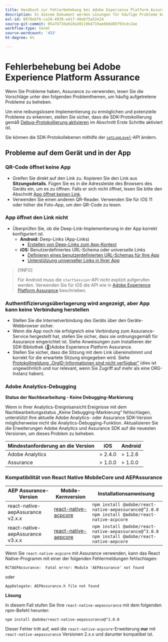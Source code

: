 ```yaml
---
title: Handbuch zur Fehlerbehebung bei Adobe Experience Platform Assurance
description: In diesem Dokument werden Lösungen für häufige Probleme bei der Verwendung von Adobe Experience Platform Assurance beschrieben.
exl-id: 8078e6f6-ca18-4939-a417-40ebf5a52e24
source-git-commit: 05a7b73da610a30119b4719ae6b6d85f93cdc2ae
workflow-type: tm+mt
source-wordcount: '453'
ht-degree: 6%

---
```


# Fehlerbehebung bei Adobe Experience Platform Assurance

Wenn Sie Probleme haben, Assurance zu verwenden, lesen Sie die Vorschläge unter den folgenden Problemthemen, um häufig aufgetretene Probleme zu beheben.

Um eine reibungslosere Implementierung zu ermöglichen und potenzielle Probleme zu erkennen, stellen Sie sicher, dass die SDK-Protokollierung gemäß [Debug-Protokollierung aktivieren](https://developer.adobe.com/client-sdks/documentation/getting-started/enable-debug-logging/) im Abschnitt Erste Schritte aktiviert ist.

Sie können die SDK-Protokollebenen mithilfe der [`setLogLevel`](https://developer.adobe.com/client-sdks/documentation/mobile-core/api-reference/#setloglevel)-API ändern.

## Probleme auf dem Gerät und in der App

### QR-Code öffnet keine App

* Greifen Sie direkt auf den Link zu. Kopieren Sie den Link aus **Sitzungsdetails**. Fügen Sie es in die Adressleiste des Browsers des Geräts ein, um es zu öffnen. Falls er sich nicht öffnet, lesen Sie bitte den Abschnitt [App öffnet keinen Link](#app-does-not-open-link).
* Verwenden Sie einen anderen QR-Reader. Verwenden Sie für iOS 11 oder höher die Foto-App, um den QR-Code zu lesen.

### App öffnet den Link nicht

* Überprüfen Sie, ob die Deep-Link-Implementierung in der App korrekt konfiguriert ist.
   * **Android:** Deep-Links (App-Links)
      * [Erstellen von Deep-Links zum App-Kontext](https://developer.android.com/training/app-links/deep-linking)
   * **iOS:** Benutzerdefiniertes URL-Schema oder universelle Links
      * [Definieren eines benutzerdefinierten URL-Schemas für Ihre App](https://developer.apple.com/documentation/uikit/inter-process_communication/allowing_apps_and_websites_to_link_to_your_content/defining_a_custom_url_scheme_for_your_app)
      * [Unterstützung universeller Links in Ihrer App](https://developer.apple.com/documentation/uikit/inter-process_communication/allowing_apps_and_websites_to_link_to_your_content/supporting_universal_links_in_your_app)

>[!INFO]
>
>Für Android muss die `startSession`-API nicht explizit aufgerufen werden. Verwenden Sie für iOS die API wie in [Adobe Experience Platform Assurance](https://developer.adobe.com/client-sdks/documentation/platform-assurance-sdk/#register-aepassurance-with-mobile-core) beschrieben.

### Authentifizierungsüberlagerung wird angezeigt, aber App kann keine Verbindung herstellen

* Stellen Sie die Internetverbindung des Geräts über den Geräte-Webbrowser sicher.
* Wenn die App noch nie erfolgreich eine Verbindung zum Assurance-Service hergestellt hat, stellen Sie sicher, dass sie ordnungsgemäß für Assurance eingerichtet ist. Siehe Anweisungen zum Installieren der SDK-Bibliothek {[&#128279;](./tutorials/implement-assurance.md)}Adobe Experience Platform Assurance.
* Stellen Sie sicher, dass die Sitzung mit dem Link übereinstimmt und korrekt für die erwartete Sitzung eingegeben wird. Siehe [Protokollmeldung „OrgID-Informationen sind nicht verfügbar“](https://developer.adobe.com/client-sdks/documentation/platform-assurance-sdk/common-issues/#orgid-information-is-not-available) (dies ist ungewöhnlich und nur relevant, wenn Sie Zugriff auf mehr als eine ORG-Instanz haben).

### Adobe Analytics-Debugging

**Status der Nachbearbeitung - Keine Debugging-Markierung**

Wenn in Ihrer Analytics-Ereignisansicht Ereignisse mit dem Nachbearbeitungsstatus „Keine Debugging-Markierung“ fehlschlagen, unterstützt Ihre aktuelle Adobe Analytics- oder Assurance SDK-Version möglicherweise nicht die Analytics-Debugging-Funktion.
Aktualisieren Sie die Erweiterungen Adobe Analytics und Assurance SDK auf die neuesten Versionen, um dieses Problem zu beheben.

| Mindestanforderung an die Version | iOS | Android |
| --------------------------- | --- | ------- |
| Adobe Analytics | > 2.4.0 | > 1.2.6 |
| Assurance | > 1.0.0 | > 1.0.0 |

### Kompatibilität von React Native MobileCore und AEPAssurance

| AEP Assurance-Version | Mobile-Kernversion | Installationsanweisung |
| --------------------- | ------------------- | ------------------- |
| react-native-aepAssurance v2.x.x | [react-native-acpcore](https://www.npmjs.com/package/@adobe/react-native-acpcore) | `npm install @adobe/react-native-aepassurance@^2.0.0` <br/>`npm install @adobe/react-native-acpcore` |
| react-native-aepAssurance v3.x.x | [react-native-aepcore](https://www.npmjs.com/package/@adobe/react-native-aepcore) | `npm install @adobe/react-native-aepassurance@^3.0.0` <br/>`npm install @adobe/react-native-aepcore` |

Wenn Sie `react-native-acpcore` mit Assurance verwenden, kann das React Native-Programm mit einer der folgenden Fehlermeldungen fehlschlagen:

```
RCTAEPAssurance:  Fatal error: Module 'AEPAssurance' not found
```

oder

```
AppDelegate: AEPAssurance.h file not found
```

**Lösung**

In diesem Fall stufen Sie Ihre `react-native-aepassurance` mit dem folgenden npm-Befehl herunter:

```shell
npm install @adobe/react-native-aepassurance@^2.0.0
```

Dieser Fehler tritt auf, weil die `react-native-acpcore`-Erweiterung **nur** mit `react-native-aepassurance` Versionen 2.x.x und darunter kompatibel ist.
